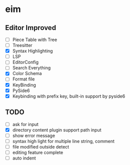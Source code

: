 # eim
## Editor Improved

- [ ] Piece Table with Tree
- [ ] Treesitter
- [x] Syntax Highlighting
- [ ] LSP
- [ ] EditorConfig
- [ ] Search Everything
- [x] Color Schema
- [ ] Format file
- [x] KeyBinding
- [x] PySide6
- [x] Keybinding with prefix key, built-in support by pyside6

## TODO
- [ ] ask for input
- [x] directory content plugin support path input
- [ ] show error message
- [ ] syntax high light for multiple line string, comment
- [ ] file modified outside detect
- [ ] editing feature complete
- [ ] auto indent
